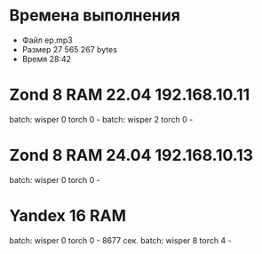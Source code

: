 # Времена выполнения

- Файл ep.mp3
- Размер 27 565 267 bytes
- Время 28:42

# Zond 8 RAM 22.04 192.168.10.11

batch: wisper 0 torch 0 - 
batch: wisper 2 torch 0 - 

# Zond 8 RAM 24.04 192.168.10.13

batch: wisper 0 torch 0 - 

# Yandex 16 RAM

batch: wisper 0 torch 0 - 8677 сек.
batch: wisper 8 torch 4 - 
